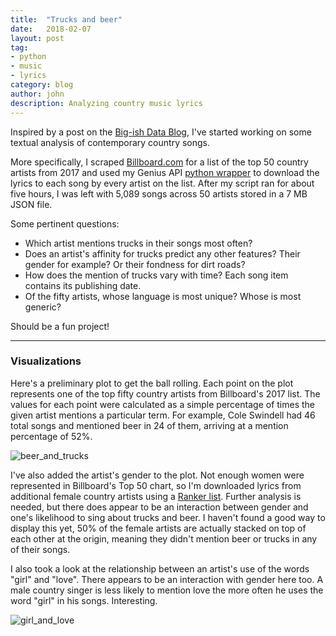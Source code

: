 ```yaml
---
title:  "Trucks and beer"
date:   2018-02-07
layout: post
tag:
- python
- music
- lyrics
category: blog
author: john
description: Analyzing country music lyrics
---
```


Inspired by a post on the [Big-ish Data Blog](https://bigishdata.com/2016/10/25/talkin-bout-trucks-beer-and-love-in-country-songs-analyzing-genius-lyrics/), I've started working on some textual analysis of contemporary country songs.

More specifically, I scraped [Billboard.com](https://www.billboard.com/charts/year-end/2017/top-country-artists) for a list of the top 50 country artists from 2017 and used my Genius API [python wrapper](https://github.com/johnwmillr/GeniusLyrics) to download the lyrics to each song by every artist on the list. After my script ran for about five hours, I was left with 5,089 songs across 50 artists stored in a 7 MB JSON file.

Some pertinent questions:
  - Which artist mentions trucks in their songs most often?
  - Does an artist's affinity for trucks predict any other features? Their gender for example? Or their fondness for dirt roads?
  - How does the mention of trucks vary with time? Each song item contains its publishing date.
  - Of the fifty artists, whose language is most unique? Whose is most generic?

Should be a fun project!

---
### Visualizations
Here's a preliminary plot to get the ball rolling. Each point on the plot represents one of the top fifty country artists from Billboard's 2017 list. The values for each point were calculated as a simple percentage of times the given artist mentions a particular term. For example, Cole Swindell had 46 total songs and mentioned beer in 24 of them, arriving at a mention percentage of 52%.

![beer_and_trucks]({{site.url}}/assets/images/FreqPlot_beer_and_truck.png)

I've also added the artist's gender to the plot. Not enough women were represented in Billboard's Top 50 chart, so I'm downloaded lyrics from additional female country artists using a [Ranker list](https://www.ranker.com/crowdranked-list/top-female-country-singers). Further analysis is needed, but there does appear to be an interaction between gender and one's likelihood to sing about trucks and beer. I haven't found a good way to display this yet, 50% of the female artists are actually stacked on top of each other at the origin, meaning they didn't mention beer or trucks in any of their songs.


I also took a look at the relationship between an artist's use of the words "girl" and "love". There appears to be an interaction with gender here too. A male country singer is less likely to mention love the more often he uses the word "girl" in his songs. Interesting.

![girl_and_love]({{site.url}}/assets/images/FreqPlot_girl_and_love.png)